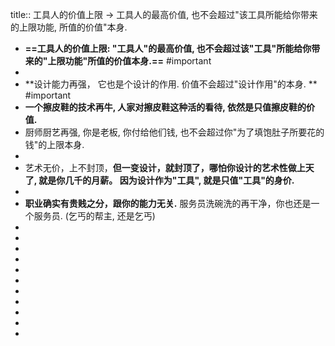 title:: 工具人的价值上限 -> 工具人的最高价值, 也不会超过"该工具所能给你带来的上限功能, 所值的价值"本身.

- **==工具人的价值上限: "工具人"的最高价值, 也不会超过该"工具"所能给你带来的"上限功能"所值的价值本身.==** #important
-
- **设计能力再强， 它也是个设计的作用. 价值不会超过"设计作用"的本身. ** #important
- **一个擦皮鞋的技术再牛, 人家对擦皮鞋这种活的看待, 依然是只值擦皮鞋的价值.**
- 厨师厨艺再强, 你是老板, 你付给他们钱, 也不会超过你"为了填饱肚子所要花的钱"的上限本身.
-
- 艺术无价，上不封顶，**但一变设计，就封顶了，哪怕你设计的艺术性做上天了, 就是你几千的月薪。 因为设计作为"工具", 就是只值"工具"的身价.**
-
- **职业确实有贵贱之分，跟你的能力无关.** 服务员洗碗洗的再干净，你也还是一个服务员. (乞丐的帮主, 还是乞丐)
-
-
-
-
-
-
-
-
-
-
-